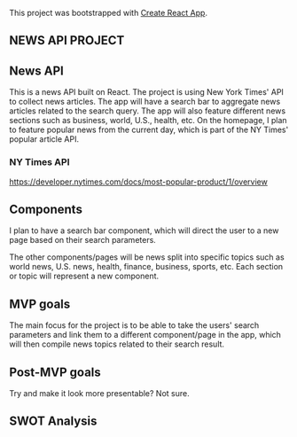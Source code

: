 This project was bootstrapped with [Create React App](https://github.com/facebook/create-react-app).

## NEWS API PROJECT

## News API

This is a news API built on React. The project is using New York Times' API to collect news articles. The app will have a search bar to aggregate news articles related to the search query. The app will also feature different news sections such as business, world, U.S., health, etc. On the homepage, I plan to feature popular news from the current day, which is part of the NY Times' popular article API.

### NY Times API

https://developer.nytimes.com/docs/most-popular-product/1/overview

## Components

I plan to have a search bar component, which will direct the user to a new page based on their search parameters.

The other components/pages will be news split into specific topics such as world news, U.S. news, health, finance, business, sports, etc. Each section or topic will represent a new component.

## MVP goals

The main focus for the project is to be able to take the users' search parameters and link them to a different component/page in the app, which will then compile news topics related to their search result.

## Post-MVP goals

Try and make it look more presentable? Not sure.

## SWOT Analysis
